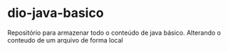 # dio-java-basico

Repositório para armazenar todo o conteúdo de java básico.
Alterando o conteudo de um arquivo de forma local
